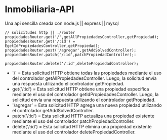 # Inmobiliaria-API
Una api sencilla creada con  node.js || express || mysql

```JS
// solicitudes http || ./router
propiedadesRouter.get('/',getAllPropiedadesController,getPropiedad);
propiedadesRouter.get('/:id') = EgetIdPropiedadesController,getPropiedad);
propiedadesRouter.post('/agregar',getAddSolvedController);
propiedadesRouter.patch('/:id',patchPropiedadController);: 

propiedadesRouter.delete('/:id',deletePropiedadController);

```

* '/' = Esta solicitud HTTP obtiene todas las propiedades mediante el uso del controlador getAllPropiedadesController. Luego, la solicitud envía una respuesta utilizando el controlador getPropiedad.
* get('/:id') = Esta solicitud HTTP obtiene una propiedad específica mediante el uso del controlador getIdPropiedadesController. Luego, la solicitud envía una respuesta utilizando el controlador getPropiedad.
* '/agregar' = Esta solicitud HTTP agrega una nueva propiedad utilizando el controlador getAddSolvedController.
* patch('/:id') = Esta solicitud HTTP actualiza una propiedad existente mediante el uso del controlador patchPropiedadController.
* delete('/:id') = Esta solicitud HTTP elimina una propiedad existente mediante el uso del controlador deletePropiedadController.
